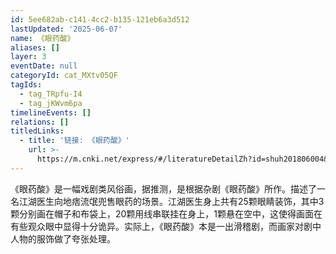 ```yaml
---
id: 5ee682ab-c141-4cc2-b135-121eb6a3d512
lastUpdated: '2025-06-07'
name: 《眼药酸》
aliases: []
layer: 3
eventDate: null
categoryId: cat_MXtv05QF
tagIds:
  - tag_TRpfu-I4
  - tag_jKWvm6pa
timelineEvents: []
relations: []
titledLinks:
  - title: '链接: 《眼药酸》'
    url: >-
      https://m.cnki.net/express/#/literatureDetailZh?id=shuh201806004&typeId=CJFD
---
```

《眼药酸》是一幅戏剧类风俗画，据推测，是根据杂剧《眼药酸》所作。描述了一名江湖医生向地痞流氓兜售眼药的场景。江湖医生身上共有25颗眼睛装饰，其中3颗分别画在帽子和布袋上，20颗用线串联挂在身上，1颗悬在空中，这使得画面在有些观众眼中显得十分诡异。实际上，《眼药酸》本是一出滑稽剧，而画家对剧中人物的服饰做了夸张处理。
